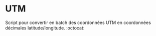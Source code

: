 UTM
===

Script pour convertir en batch des coordonnées UTM en coordonnées décimales latitude/longitude. :octocat:
